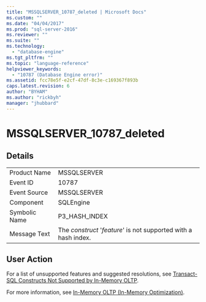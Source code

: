 ```yaml
---
title: "MSSQLSERVER_10787_deleted | Microsoft Docs"
ms.custom: ""
ms.date: "04/04/2017"
ms.prod: "sql-server-2016"
ms.reviewer: ""
ms.suite: ""
ms.technology: 
  - "database-engine"
ms.tgt_pltfrm: ""
ms.topic: "language-reference"
helpviewer_keywords: 
  - "10787 (Database Engine error)"
ms.assetid: fcc78e5f-e2cf-47df-8c3e-c169367f893b
caps.latest.revision: 6
author: "BYHAM"
ms.author: "rickbyh"
manager: "jhubbard"
---
```

# MSSQLSERVER_10787_deleted
  
## Details  
  
|||  
|-|-|  
|Product Name|MSSQLSERVER|  
|Event ID|10787|  
|Event Source|MSSQLSERVER|  
|Component|SQLEngine|  
|Symbolic Name|P3_HASH_INDEX|  
|Message Text|The *construct* '*feature*' is not supported with a hash index.|  
  
## User Action  
For a list of unsupported features and suggested resolutions, see [Transact-SQL Constructs Not Supported by In-Memory OLTP](~/relational-databases/in-memory-oltp/transact-sql-constructs-not-supported-by-in-memory-oltp.md).  
  
For more information, see [In-Memory OLTP &#40;In-Memory Optimization&#41;](~/relational-databases/in-memory-oltp/in-memory-oltp-in-memory-optimization.md).  
  
